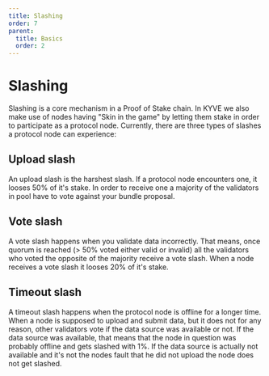 ```yaml
---
title: Slashing
order: 7
parent:
  title: Basics
  order: 2
---
```


# Slashing

Slashing is a core mechanism in a Proof of Stake chain. In KYVE we also make use of nodes having "Skin in the game" by letting them stake in order to participate as a protocol node. Currently, there are three types of slashes a protocol node can experience:

## Upload slash

An upload slash is the harshest slash. If a protocol node encounters one, it looses 50% of it's stake. In order to receive one a majority of the validators in pool have to vote against your bundle proposal.

## Vote slash

A vote slash happens when you validate data incorrectly. That means, once quorum is reached (> 50% voted either valid or invalid) all the validators who voted the opposite of the majority receive a vote slash. When a node receives a vote slash
it looses 20% of it's stake.

## Timeout slash

A timeout slash happens when the protocol node is offline for a longer time. When a node is supposed to upload and submit
data, but it does not for any reason, other validators vote if the data source was available or not. If the data source was available, that means that the node in question was probably offline and gets slashed with 1%. If the data source is actually not available and it's not the nodes fault that he did not upload the node does not get slashed.
